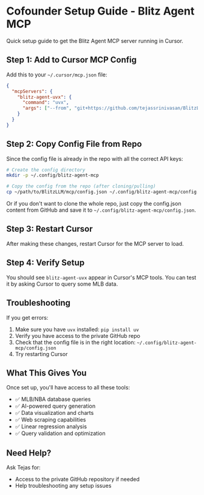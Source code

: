 # Cofounder Setup Guide - Blitz Agent MCP

Quick setup guide to get the Blitz Agent MCP server running in Cursor.

## Step 1: Add to Cursor MCP Config

Add this to your `~/.cursor/mcp.json` file:

```json
{
  "mcpServers": {
    "blitz-agent-uvx": {
      "command": "uvx",
      "args": ["--from", "git+https://github.com/tejassrinivasan/BlitzLLM.git#subdirectory=mcp", "blitz-agent-mcp"]
    }
  }
}
```

## Step 2: Copy Config File from Repo

Since the config file is already in the repo with all the correct API keys:

```bash
# Create the config directory
mkdir -p ~/.config/blitz-agent-mcp

# Copy the config from the repo (after cloning/pulling)
cp ~/path/to/BlitzLLM/mcp/config.json ~/.config/blitz-agent-mcp/config.json
```

Or if you don't want to clone the whole repo, just copy the config.json content from GitHub and save it to `~/.config/blitz-agent-mcp/config.json`.

## Step 3: Restart Cursor

After making these changes, restart Cursor for the MCP server to load.

## Step 4: Verify Setup

You should see `blitz-agent-uvx` appear in Cursor's MCP tools. You can test it by asking Cursor to query some MLB data.

## Troubleshooting

If you get errors:
1. Make sure you have `uvx` installed: `pip install uv`
2. Verify you have access to the private GitHub repo
3. Check that the config file is in the right location: `~/.config/blitz-agent-mcp/config.json`
4. Try restarting Cursor

## What This Gives You

Once set up, you'll have access to all these tools:
- ✅ MLB/NBA database queries
- ✅ AI-powered query generation  
- ✅ Data visualization and charts
- ✅ Web scraping capabilities
- ✅ Linear regression analysis
- ✅ Query validation and optimization

## Need Help?

Ask Tejas for:
- Access to the private GitHub repository if needed
- Help troubleshooting any setup issues 